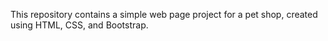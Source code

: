 This repository contains a simple web page project for a pet shop, created using HTML, CSS, and Bootstrap.
